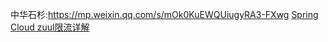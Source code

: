 中华石杉:https://mp.weixin.qq.com/s/mOk0KuEWQUiugyRA3-FXwg
[Spring Cloud zuul限流详解](https://my-blog-to-use.oss-cn-beijing.aliyuncs.com/19-1-29/Java%E7%BA%BF%E7%A8%8B%E7%9A%84%E7%8A%B6%E6%80%81.png) 